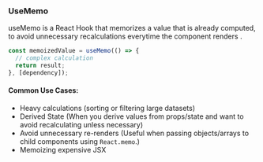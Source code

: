 ### UseMemo

useMemo is a React Hook that memorizes a value that is already computed, to avoid unnecessary recalculations everytime the component renders .

```js
const memoizedValue = useMemo(() => {
  // complex calculation
  return result;
}, [dependency]);
```

#### Common Use Cases:

* Heavy calculations (sorting or filtering large datasets)
* Derived State (When you derive values from props/state and want to avoid recalculating unless necessary)
* Avoid unnecessary re-renders (Useful when passing objects/arrays to child components using `React.memo`.)
* Memoizing expensive JSX
